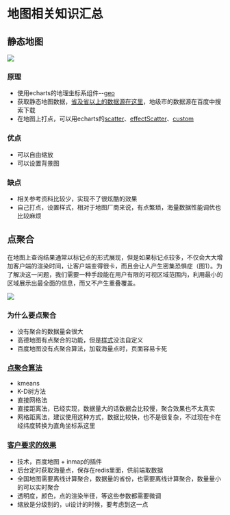 # 地图相关知识汇总

## 静态地图  

![](https://img2018.cnblogs.com/q/1587340/201901/1587340-20190122153247152-2006902314.png)  

### 原理
* 使用echarts的地理坐标系组件--[geo](https://www.echartsjs.com/option.html#geo)
* 获取静态地图数据，[省及省以上的数据源在这里](https://github.com/apache/incubator-echarts/tree/master/map/json)，地级市的数据源在百度中搜索下载
* 在地图上打点，可以用echarts的[scatter](https://www.echartsjs.com/option.html#series-scatter)、[effectScatter](https://www.echartsjs.com/option.html#series-effectScatter)、[custom](https://www.echartsjs.com/option.html#series-custom)  

### 优点
* 可以自由缩放
* 可以设置背景图  

### 缺点
* 相关参考资料比较少，实现不了很炫酷的效果
* 自己打点，设置样式，相对于地图厂商来说，有点繁琐，海量数据性能调优也比较麻烦

## 点聚合

在地图上查询结果通常以标记点的形式展现，但是如果标记点较多，不仅会大大增加客户端的渲染时间，让客户端变得很卡，而且会让人产生密集恐惧症（图1）。为了解决这一问题，我们需要一种手段能在用户有限的可视区域范围内，利用最小的区域展示出最全面的信息，而又不产生重叠覆盖。  

![](https://images0.cnblogs.com/blog2015/522490/201504/111007139614091.png)

### 为什么要点聚合
* 	没有聚合的数据量会很大
* 	高德地图有点聚合的功能，但是[样式](https://lbs.amap.com/api/javascript-api/example/marker/markerclusterer/)没法自定义
*  百度地图没有点聚合算法，加载海量点时，页面容易卡死  

### [点聚合算法](https://www.cnblogs.com/mafeng/p/7909367.html)
* kmeans 
* K-D树方法
* 直接网格法
* 直接距离法，已经实现，数据量大的话数据会比较慢，聚合效果也不太真实
* 网格距离法，建议使用这种方式，数据比较快，也不是很复杂，不过现在卡在经纬度转换为直角坐标系这里    

### [客户要求的效果](http://inmap.talkingdata.com/#/docs/v2/HeatOverlay)  
* 技术，百度地图 + inmap的插件
* 后台定时获取海量点，保存在redis里面，供前端取数据
* 全国地图需要离线计算聚合，数据量的省份，也需要离线计算聚合，数量量小的可以实时聚合
* 透明度，颜色，点的渲染半径，等这些参数都需要微调
* 缩放是分级别的，ui设计的时候，要考虑到这一点